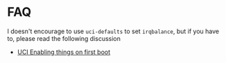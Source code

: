 # FAQ

I doesn't encourage to use `uci-defaults` to set `irqbalance`, but if you have
to, please read the following discussion

- [UCI Enabling things on first boot](https://forum.openwrt.org/t/uci-enabling-things-on-first-boot/113993/5)

